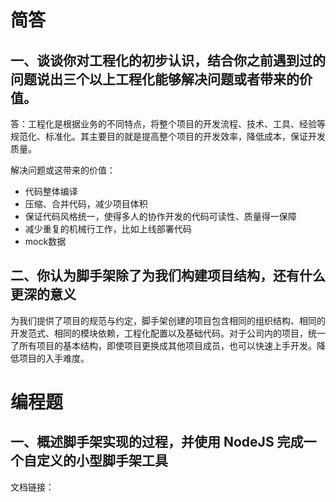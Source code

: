 <!-- 简答题答案以及说明 -->


# 简答

## 一、谈谈你对工程化的初步认识，结合你之前遇到过的问题说出三个以上工程化能够解决问题或者带来的价值。

答：工程化是根据业务的不同特点，将整个项目的开发流程、技术、工具、经验等规范化、标准化。其主要目的就是提高整个项目的开发效率，降低成本，保证开发质量。

解决问题或这带来的价值：
- 代码整体编译
- 压缩、合并代码，减少项目体积
- 保证代码风格统一，使得多人的协作开发的代码可读性、质量得一保障
- 减少重复的机械行工作，比如上线部署代码
- mock数据

## 二、你认为脚手架除了为我们构建项目结构，还有什么更深的意义

为我们提供了项目的规范与约定，脚手架创建的项目包含相同的组织结构、相同的开发范式、相同的模块依赖，工程化配置以及基础代码。对于公司内的项目，统一了所有项目的基本结构，即使项目更换成其他项目成员，也可以快速上手开发。降低项目的入手难度。

# 编程题

## 一、概述脚手架实现的过程，并使用 NodeJS 完成一个自定义的小型脚手架工具

文档链接：